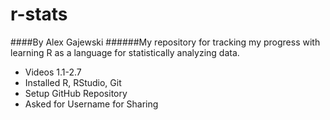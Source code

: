 # r-stats
####By Alex Gajewski
######My repository for tracking my progress with learning R as a language for statistically analyzing data.

+ Videos 1.1-2.7
+ Installed R, RStudio, Git
+ Setup GitHub Repository
+ Asked for Username for Sharing

